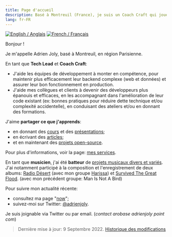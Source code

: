 ```yaml
---
title: Page d'accueil
description: Basé à Montreuil (France), je suis un Coach Craft qui joue aussi de la batterie. 🥁
lang: fr-FR
---
```


<div class="language-flags">
  <a href="/"><img alt="English / Anglais" id="lang-en" src="/img/lang-en.png"></a>
  <a href="/fr" class="active"><img alt="French / Français" id="lang-fr" src="/img/lang-fr.png"></a>
</div>

Bonjour !

Je m'appelle Adrien Joly, basé à Montreuil, en région Parisienne.

En tant que **Tech Lead** et **Coach Craft**:
- J'aide les équipes de développement à monter en compétence, pour maintenir plus efficacement leur backend complexe (web et données) et assurer leur bon fonctionnement en production.
- J'aide mes collègues et clients à devenir des développeurs plus épanouis et efficaces, en les accompagnant dans l'amélioration de leur code existant (ex: bonnes pratiques pour réduire dette technique et/ou complexité accidentelle), en conduisant des ateliers et/ou en donnant des formations.

J'aime **partager ce que j'apprends**:

- en donnant des [cours](/teaching) et des [présentations](/talks);
- en écrivant des [articles](/posts);
- et en maintenant des [projets open-source](/prod).

Pour plus d'informations, voir la page: [mes services](/pro/fr).

En tant que **musicien**, j'ai été **batteur** de [projets musicaux divers et variés](/music). J'ai notamment participé à la composition et l'enregistrement de deux albums: [Radio Désert](https://ampl.ink/harissa-radio-desert) (avec mon groupe [Harissa](https://www.facebook.com/harissaquartet/)) et [Survived The Great Flood](https://www.discogs.com/fr/Man-Is-Not-A-Bird-Survived-The-Great-Flood/master/870529). (avec mon précédent groupe: Man Is Not A Bird)

Pour suivre mon actualité récente:
- consultez ma page "[now](/now)";
- suivez-moi sur Twitter: [@adrienjoly](https://twitter.com/adrienjoly).

Je suis joignable via Twitter ou par email. (_contact arobase adrienjoly point com_)

> Dernière mise à jour: 9 Septembre 2022. [Historique des modifications](https://github.com/adrienjoly/adrienjoly.github.com/commits/master)
